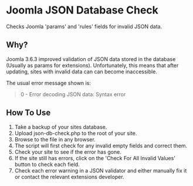 # Joomla JSON Database Check

Checks Joomla 'params' and 'rules' fields for invalid JSON data.

## Why?

Joomla 3.6.3 improved validation of JSON data stored in the database (Usually as params for extensions). Unfortunately, this means that after updating, sites with invalid data can can become inaccessible.

The usual error message shown is:

> 0 - Error decoding JSON data: Syntax error

## How To Use

1. Take a backup of your sites database.
2. Upload json-db-check.php to the root of your site.
3. Browse to the file in any browser.
4. The script will first check for any invalid empty fields and correct them.
5. Check your site to see if the error has gone.
6. If the site still has errors, click on the 'Check For All Invalid Values' button to check each field.
7. Check each error warning in a JSON validator and either manually fix it or contact the relevant extensions developer.
